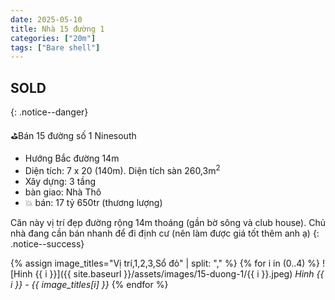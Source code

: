 ```yaml
---
date: 2025-05-10
title: Nhà 15 đường 1
categories: ["20m"]
tags: ["Bare shell"] 
---
```


## SOLD
{: .notice--danger}

⛳️Bán 15 đường số 1 Ninesouth
- Hướng Bắc đường 14m
- Diện tích: 7 x 20 (140m). Diện tích sàn 260,3m<sup>2</sup>
- Xây dựng: 3 tầng
- bàn giao: Nhà Thô
- 💥 bán: 17 tỷ 650tr (thương lượng)

Căn này vị trí đẹp đường rộng 14m thoáng (gần bờ sông và club house). Chủ nhà đang cần bán nhanh để đi định cư (nên làm được giá tốt thêm anh ạ)
{: .notice--success}

{% assign image_titles="Vị trí,1,2,3,Sổ đỏ" | split: "," %}
{% for i in (0..4) %}
![Hinh {{ i }}]({{ site.baseurl }}/assets/images/15-duong-1/{{ i }}.jpeg)
_Hinh {{ i }} - {{ image_titles[i] }}_
{% endfor %}
